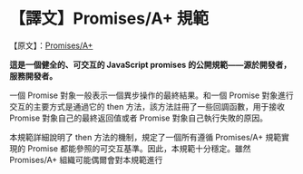 # 【譯文】Promises/A+ 規範

【原文】：[Promises/A+](https://promisesaplus.com/)

**這是一個健全的、可交互的 JavaScript promises 的公開規範——源於開發者，服務開發者。**

一個 Promise 對象一般表示一個異步操作的最終結果。和一個 Promise 對象進行交互的主要方式是通過它的 then 方法，該方法註冊了一些回調函數，用于接收 Promise 對象自己的最終返回值或者 Promise 對象自己執行失敗的原因。

本規範詳細說明了 then 方法的機制，規定了一個所有遵循 Promises/A+ 規範實現的 Promise 都能參照的可交互基準。因此，本規範十分穩定。雖然 Promises/A+ 組織可能偶爾會對本規範進行
